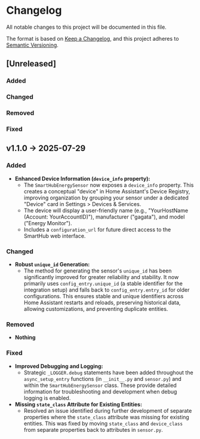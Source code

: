 # Changelog

All notable changes to this project will be documented in this file.

The format is based on [Keep a Changelog](https://keepachangelog.com/en/1.1.0/),
and this project adheres to [Semantic Versioning](https://semver.org/spec/v2.0.0.html).

## [Unreleased]
### Added

### Changed

### Removed

### Fixed

## v1.1.0 -> 2025-07-29
### Added
* **Enhanced Device Information (`device_info` property):**
    * The `SmartHubEnergySensor` now exposes a `device_info` property. This creates a conceptual "device" in Home Assistant's Device Registry, improving organization by grouping your sensor under a dedicated "Device" card in Settings > Devices & Services.
    * The device will display a user-friendly name (e.g., "YourHostName (Account: YourAccountID)"), manufacturer ("gagata"), and model ("Energy Monitor").
    * Includes a `configuration_url` for future direct access to the SmartHub web interface.

### Changed
* **Robust `unique_id` Generation:**
    * The method for generating the sensor's `unique_id` has been significantly improved for greater reliability and stability. It now primarily uses `config_entry.unique_id` (a stable identifier for the integration setup) and falls back to `config_entry.entry_id` for older configurations. This ensures stable and unique identifiers across Home Assistant restarts and reloads, preserving historical data, allowing customizations, and preventing duplicate entities.

### Removed
* **Nothing**

### Fixed
* **Improved Debugging and Logging:**
    * Strategic `_LOGGER.debug` statements have been added throughout the `async_setup_entry` functions (in `__init__.py` and `sensor.py`) and within the `SmartHubEnergySensor` class. These provide detailed information for troubleshooting and development when debug logging is enabled.
* **Missing `state_class` Attribute for Existing Entities:**
    * Resolved an issue identified during further development of separate properties where the `state_class` attribute was missing for existing entities. This was fixed by moving `state_class` and `device_class` from separate properties back to attributes in `sensor.py`.
